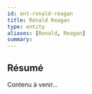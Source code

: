 ```yaml
---
id: ent-ronald-reagan
title: Ronald Reagan
type: entity
aliases: [Ronald, Reagan]
summary:
---
```


## Résumé
Contenu à venir…
